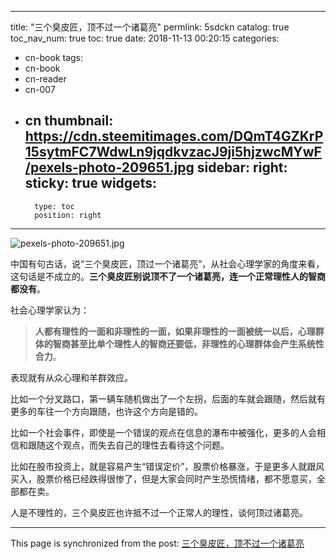 
---
title: "三个臭皮匠，顶不过一个诸葛亮"
permlink: 5sdckn
catalog: true
toc_nav_num: true
toc: true
date: 2018-11-13 00:20:15
categories:
- cn-book
tags:
- cn-book
- cn-reader
- cn-007
- cn
thumbnail: https://cdn.steemitimages.com/DQmT4GZKrP15sytmFC7WdwLn9jqdkvzacJ9ji5hjzwcMYwF/pexels-photo-209651.jpg
sidebar:
    right:
        sticky: true
widgets:
    -
        type: toc
        position: right
---


![pexels-photo-209651.jpg](https://cdn.steemitimages.com/DQmT4GZKrP15sytmFC7WdwLn9jqdkvzacJ9ji5hjzwcMYwF/pexels-photo-209651.jpg)

中国有句古话，说“三个臭皮匠，顶过一个诸葛亮”，从社会心理学家的角度来看，这句话是不成立的。**三个臭皮匠别说顶不了一个诸葛亮，连一个正常理性人的智商都没有**。

社会心理学家认为：

> **人都有理性的一面和非理性的一面，如果非理性的一面被统一以后，心理群体的智商甚至比单个理性人的智商还要低，非理性的心理群体会产生系统性合力**。

表现就有从众心理和羊群效应。

比如一个分叉路口，第一辆车随机做出了一个左拐，后面的车就会跟随，然后就有更多的车往一个方向跟随，也许这个方向是错的。

比如一个社会事件，即使是一个错误的观点在信息的瀑布中被强化，更多的人会相信和跟随这个观点，而失去自己的理性去看待这个问题。

比如在股市投资上，就是容易产生“错误定价”，股票价格暴涨，于是更多人就跟风买入，股票价格已经跌得很惨了，但是大家会同时产生恐慌情绪，都不愿意买，全部都在卖。

人是不理性的，三个臭皮匠也许抵不过一个正常人的理性，谈何顶过诸葛亮。

- - -

This page is synchronized from the post: [三个臭皮匠，顶不过一个诸葛亮](https://steemit.com/@yellowbird/5sdckn)
